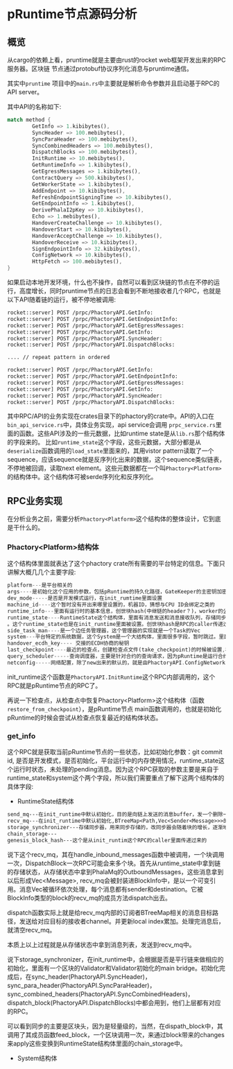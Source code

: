 # pRuntime节点源码分析

## 概览

从cargo的依赖上看，pruntime就是主要由rust的rocket web框架开发出来的RPC服务器。区块链
节点通过protobuf协议序列化消息与pruntime通信。

其实中`pruntime` 项目中的`main.rs`中主要就是解析命令参数并且启动基于RPC的API server。

其中API的名称如下:

```rust
match method {
        GetInfo => 1.kibibytes(),
        SyncHeader => 100.mebibytes(),
        SyncParaHeader => 100.mebibytes(),
        SyncCombinedHeaders => 100.mebibytes(),
        DispatchBlocks => 100.mebibytes(),
        InitRuntime => 10.mebibytes(),
        GetRuntimeInfo => 1.kibibytes(),
        GetEgressMessages => 1.kibibytes(),
        ContractQuery => 500.kibibytes(),
        GetWorkerState => 1.kibibytes(),
        AddEndpoint => 10.kibibytes(),
        RefreshEndpointSigningTime => 10.kibibytes(),
        GetEndpointInfo => 1.kibibytes(),
        DerivePhalaI2pKey => 10.kibibytes(),
        Echo => 1.mebibytes(),
        HandoverCreateChallenge => 10.kibibytes(),
        HandoverStart => 10.kibibytes(),
        HandoverAcceptChallenge => 10.kibibytes(),
        HandoverReceive => 10.kibibytes(),
        SignEndpointInfo => 32.kibibytes(),
        ConfigNetwork => 10.kibibytes(),
        HttpFetch => 100.mebibytes(),
}
```

如果启动本地开发环境，什么也不操作，自然可以看到区块链的节点在不停的运行，高度增长，同时pruntime节点的日志会看到不断地接收者几个RPC，也就是以下API随着链的运行，被不停地被调用:

```txt
rocket::server] POST /prpc/PhactoryAPI.GetInfo:
rocket::server] POST /prpc/PhactoryAPI.GetEndpointInfo:
rocket::server] POST /prpc/PhactoryAPI.GetEgressMessages:
rocket::server] POST /prpc/PhactoryAPI.GetInfo:
rocket::server] POST /prpc/PhactoryAPI.SyncHeader:
rocket::server] POST /prpc/PhactoryAPI.DispatchBlocks:

.... // repeat pattern in ordered

rocket::server] POST /prpc/PhactoryAPI.GetInfo:
rocket::server] POST /prpc/PhactoryAPI.GetEndpointInfo:
rocket::server] POST /prpc/PhactoryAPI.GetEgressMessages:
rocket::server] POST /prpc/PhactoryAPI.GetInfo:
rocket::server] POST /prpc/PhactoryAPI.SyncHeader:
rocket::server] POST /prpc/PhactoryAPI.DispatchBlocks:
```

其中RPC/API的业务实现在crates目录下的phactory的crate中。API的入口在`bin_api_service.rs`中，具体业务实现，api service会调用 `prpc_service.rs`里面的函数。这些API涉及的一些元数据，比如runtime state是从`lib.rs`那个结构体的字段来的。 比如`runtime_state`这个字段，这些元数据，大部分都是从`deserialize`函数调用的`load_state`里面来的，其用vistor pattern读取了一个sequence，应该sequence就是反序列化出来的数据，这个sequence类似链表，不停地被回调，读取next element。这些元数据都在一个叫`Phactory<Platform>`的结构体中。这个结构体可被serde序列化和反序列化。

## RPC业务实现

在分析业务之前，需要分析`Phactory<Platform>`这个结构体的整体设计，它到底是干什么的。

### Phactory\<Platform\>结构体

这个结构体里面就表达了这个phactory crate所有需要的平台特定的信息。下面只讲解大概几几个主要字段:

```rust
platform---是平台相关的
args----是初始化这个应用的参数，包括pRuntime的持久化路径，GateKeeper的主密钥加密保存路径，版本，git的commit id，公有端口，运行合约的CPU核心数量，检查点间隔（这个字段也可序列化和反序列化）
dev_mode-----是否是开发模式运行，在init_rumtime里面设置
machine_id----这个暂时没有开出来哪里设置的，机器ID，猜想与CPU ID会绑定之类的
runtime_info---里面有运行时的基本信息，创世块hash(中继链的header？)，worker的公钥，ECDH公钥，还有XGS attestation证明。也是在init_time里面被设置的，作为一个worker的注册信息被设置
runtime_state----RuntimeState这个结构体，里面有消息发送和消息接收队列，存储同步器，创世块hash
。这个runtime_state也是在init_runtime里面被设置。创世块hash是RPC的caller传递过来的，其他都是根据传递过来的RPC参数进行默认或者判别式的初始化
side_task_man----是一个边任务管理器，这个管理器的实现就是一个Task的Vec
system---平台特定的系统数据，这个System是一个大结构体，里面很多字段，暂时跳过。里面有各种事件和channel。这个字段在init_runtime和load_state里面被设置
handover_ecdh_key---- 交接的ECDH协商的秘钥
last_checkpoint----最近的检查点，创建检查点文件(take_checkpoint)的时候被设置,检查点文件名字是根据当前区块高度，真正的检查点其实是吧，Phactory<Platform>整个结构体的可序列化字段全部dump到文件里面。last_checkpoint被更新为当前时间。检查点之间都有固定的间隔。更新检查点和保存检查点是由RPC PhactoryAPI.DispatchBlocks驱动的
query_scheduler-----查询调度器，主要是针对合约的查询请求，因为pRuntime是运行合约的地方。针对某个特定合约ID的查询，合约ID是一个256位的hash值。是由RPC hactoryAPI.ContractQuery调用的来查询的
netconfig-----网络配置，除了new出来的默认的，就是由PhactoryAPI.ConfigNetwork RPC主动设置的
```

init_runtime这个函数是`PhactoryAPI.InitRuntime`这个RPC内部调用的，这个RPC就是pRuntime节点的RPC了。

再说一下检查点，从检查点中恢复Phactory\<Platform\>这个结构体（函数 `restore_from_checkpoint`），是pRuntime节点 main函数调用的，也就是初始化pRuntime的时候会尝试从检查点恢复最近的结构体状态。

### get_info

这个RPC就是获取当前pRuntime节点的一些状态，比如初始化参数：git commit id, 是否是开发模式，是否初始化，平台运行中的内存使用情况，runtime_state这个运行时状态，未处理的pending消息。因为这个RPC获取的参数主要是来自于runtime_state和system这个两个字段，所以我们需要重点了解下这两个结构体的具体字段:


- RuntimeState结构体

```txt
send_mq---在init_runtime中默认初始化，目的是向链上发送的消息buffer，发一个删除一个消息。内部实现是一个BTreeMap<SenderId,Channel> checkpoint中都恢复这个状态
recv_mq---在init_runtime中默认初始化,BTreeMap<Path,Vec<Sender<Message>>>的订阅者结构。checkpoint中会恢复这个状态。DispatchBlock RPC也会触发这个recv_mq的方法，设置为local index 0.
storage_synchronizer---存储同步器，用来同步存储的，改同步器会随着块的增长，逐渐地把状态同步到pRuntime中的chain_storage字段，也就是下面这个字段
chain_storage---
genesis_block_hash---这个是从init_runtim这个RPC的caller里面传递过来的
```

说下这个recv_mq，其在handle_inbound_messages函数中被调用，一个块调用一次，DispatchBlock一次RPC可能会来多个块。首先从runtime_state中拿到链的存储状态，从存储状态中拿到PhalaMq的OutboundMessages，这些消息拿到以后形成Vec\<Message\>, recv_mq会被封装进BlockInfo中，是以一个可变引用。消息Vec被循环依次处理，每个消息都有sender和destination。它被BlockInfo类型的block的recv_mq的成员方法dispatch出去。

dispatch函数实际上就是给recv_mq内部的订阅者BTreeMap相关的消息目标路径，发送给对应目标的接收者channel。并更新local index累加。处理完消息后，就清空recv_mq。

本质上以上过程就是从存储状态中拿到消息列表，发送到recv_mq中。

说下storage_synchronizer，在init_runtime中，会根据是否是平行链来做相应的初始化，里面有一个区块的Validator和Validator初始化的main bridge。初始化完成后，在sync_header(PhactoryAPI.SyncHeader)，sync_para_header(PhactoryAPI.SyncParaHeader)，sync_combined_headers(PhactoryAPI.SyncCombinedHeaders)，dispatch_block(PhactoryAPI.DispatchBlocks)中都会用到，他们上层都有对应的RPC。

可以看到同步的主要是区块头，因为是轻量级的，当然，在dispath_block中，其调用了其成员函数feed_block，一个区块调用一次，来通过block带来的changes来apply这些变换到RuntimeState结构体里面的chain_storage中。

- System结构体

```txt

```